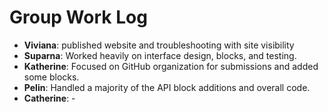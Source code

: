 # Group Work Log

- **Viviana**: published website and troubleshooting with site visibility
- **Suparna**: Worked heavily on interface design, blocks, and testing.
- **Katherine**: Focused on GitHub organization for submissions and added some blocks.
- **Pelin**: Handled a majority of the API block additions and overall code.
- **Catherine**: -
